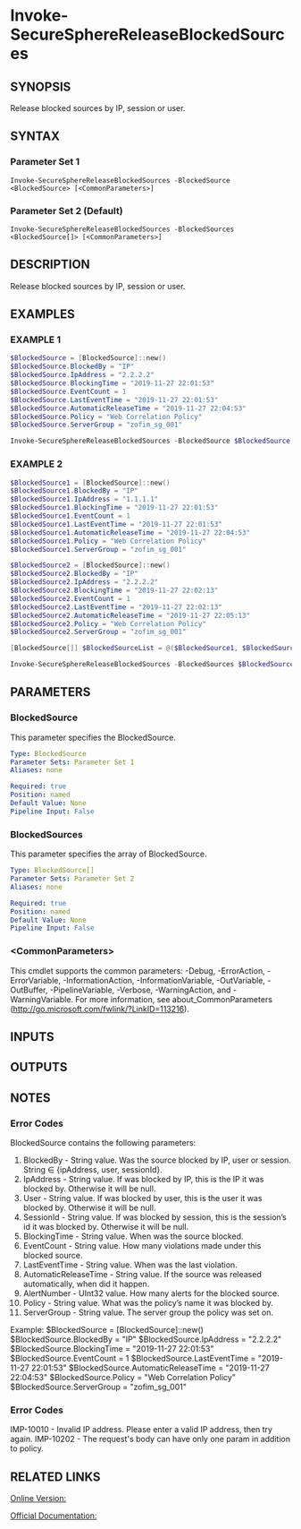 ﻿# Invoke-SecureSphereReleaseBlockedSources

## SYNOPSIS
Release blocked sources by IP, session or user.

## SYNTAX

### Parameter Set 1
```
Invoke-SecureSphereReleaseBlockedSources -BlockedSource <BlockedSource> [<CommonParameters>]
```

### Parameter Set 2 (Default)
```
Invoke-SecureSphereReleaseBlockedSources -BlockedSources <BlockedSource[]> [<CommonParameters>]
```

## DESCRIPTION
Release blocked sources by IP, session or user.

## EXAMPLES

### EXAMPLE 1

```powershell
$BlockedSource = [BlockedSource]::new()
$BlockedSource.BlockedBy = "IP"
$BlockedSource.IpAddress = "2.2.2.2"
$BlockedSource.BlockingTime = "2019-11-27 22:01:53"
$BlockedSource.EventCount = 1
$BlockedSource.LastEventTime = "2019-11-27 22:01:53"
$BlockedSource.AutomaticReleaseTime = "2019-11-27 22:04:53"
$BlockedSource.Policy = "Web Correlation Policy"
$BlockedSource.ServerGroup = "zofim_sg_001"

Invoke-SecureSphereReleaseBlockedSources -BlockedSource $BlockedSource
```

### EXAMPLE 2

```powershell
$BlockedSource1 = [BlockedSource]::new()
$BlockedSource1.BlockedBy = "IP"
$BlockedSource1.IpAddress = "1.1.1.1"
$BlockedSource1.BlockingTime = "2019-11-27 22:01:53"
$BlockedSource1.EventCount = 1
$BlockedSource1.LastEventTime = "2019-11-27 22:01:53"
$BlockedSource1.AutomaticReleaseTime = "2019-11-27 22:04:53"
$BlockedSource1.Policy = "Web Correlation Policy"
$BlockedSource1.ServerGroup = "zofim_sg_001"

$BlockedSource2 = [BlockedSource]::new()
$BlockedSource2.BlockedBy = "IP"
$BlockedSource2.IpAddress = "2.2.2.2"
$BlockedSource2.BlockingTime = "2019-11-27 22:02:13"
$BlockedSource2.EventCount = 1
$BlockedSource2.LastEventTime = "2019-11-27 22:02:13"
$BlockedSource2.AutomaticReleaseTime = "2019-11-27 22:05:13"
$BlockedSource2.Policy = "Web Correlation Policy"
$BlockedSource2.ServerGroup = "zofim_sg_001"

[BlockedSource[]] $BlockedSourceList = @($BlockedSource1, $BlockedSource2)

Invoke-SecureSphereReleaseBlockedSources -BlockedSources $BlockedSourceList
```

## PARAMETERS

### BlockedSource
This parameter specifies the BlockedSource.

```yaml
Type: BlockedSource
Parameter Sets: Parameter Set 1
Aliases: none

Required: true
Position: named
Default Value: None
Pipeline Input: False
```

### BlockedSources
This parameter specifies the array of BlockedSource.

```yaml
Type: BlockedSource[]
Parameter Sets: Parameter Set 2
Aliases: none

Required: true
Position: named
Default Value: None
Pipeline Input: False
```

### \<CommonParameters\>
This cmdlet supports the common parameters: -Debug, -ErrorAction, -ErrorVariable, -InformationAction, -InformationVariable, -OutVariable, -OutBuffer, -PipelineVariable, -Verbose, -WarningAction, and -WarningVariable. For more information, see about_CommonParameters (http://go.microsoft.com/fwlink/?LinkID=113216).

## INPUTS

## OUTPUTS

## NOTES

### Error Codes
BlockedSource contains the following parameters:
1. BlockedBy - String value. Was the source blocked by IP, user or session. String ∈ {ipAddress, user, sessionId}.
2. IpAddress - String value. If was blocked by IP, this is the IP it was blocked by. Otherwise it will be null. 
3. User - String value. If was blocked by user, this is the user it was blocked by. Otherwise it will be null.
4. SessionId - String value. If was blocked by session, this is the session’s id it was blocked by. Otherwise it will be null.
5. BlockingTime - String value. When was the source blocked.
6. EventCount - String value. How many violations made under this blocked source.
7. LastEventTime - String value. When was the last violation.
8. AutomaticReleaseTime - String value. If the source was released automatically, when did it happen.
9. AlertNumber - UInt32 value. How many alerts for the blocked source.
10. Policy - String value. What was the policy’s name it was blocked by.
11. ServerGroup - String value. The server group the policy was set on.

Example:
$BlockedSource = [BlockedSource]::new()
$BlockedSource.BlockedBy = "IP"
$BlockedSource.IpAddress = "2.2.2.2"
$BlockedSource.BlockingTime = "2019-11-27 22:01:53"
$BlockedSource.EventCount = 1
$BlockedSource.LastEventTime = "2019-11-27 22:01:53"
$BlockedSource.AutomaticReleaseTime = "2019-11-27 22:04:53"
$BlockedSource.Policy = "Web Correlation Policy"
$BlockedSource.ServerGroup = "zofim_sg_001"

### Error Codes
IMP-10010 - Invalid IP address. Please enter a valid IP address, then try again.
IMP-10202 - The request's body can have only one param in addition to policy.

## RELATED LINKS

[Online Version:](https://github.com/akshinmustafayev/SecureSpherePS/tree/master/Documentation)

[Official Documentation:](https://docs.imperva.com/bundle/v13.6-api-reference-guide/page/75970.htm)



